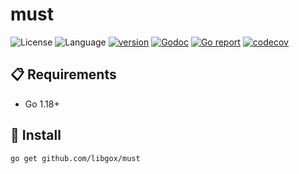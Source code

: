 # must

![License](https://img.shields.io/badge/license-Apache2.0-green)
![Language](https://img.shields.io/badge/Language-Go-blue.svg)
[![version](https://img.shields.io/github/v/tag/libgox/must?label=release&color=blue)](https://github.com/libgox/must/releases)
[![Godoc](http://img.shields.io/badge/docs-go.dev-blue.svg?style=flat-square)](https://pkg.go.dev/github.com/libgox/must)
[![Go report](https://goreportcard.com/badge/github.com/libgox/must)](https://goreportcard.com/report/github.com/libgox/must)
[![codecov](https://codecov.io/gh/libgox/must/branch/main/graph/badge.svg)](https://codecov.io/gh/libgox/must)

## 📋 Requirements

- Go 1.18+

## 🚀 Install

```
go get github.com/libgox/must
```

